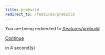 ```yaml
---
title: prebuild
redirect_to: /features/prebuild
---
```


<div class="flex flex-col gap-6 mx-auto w-fit text-center items-center mt-40">
  <div class="flex flex-col gap-2">
    <span class="">You are being redirected to</span>
    <a href="/features/prebuild"><u>/features/prebuild</u></a>
  </div>

  <a class="btn-outline w-fit" href="/features/prebuild">Continue</a>

  <span class="text-xs">in <span id="counter">4</span> second(s)</span>
</div>

<script>
  var interval
  interval = setInterval(function() {
    var div = document.querySelector("#counter")
    var count = div.textContent * 1 - 1
    div.textContent = count
    if (count <= 0) {
      window.location.replace("/features/prebuild")
      clearInterval(interval)
    }
  }, 1000)
</script>
